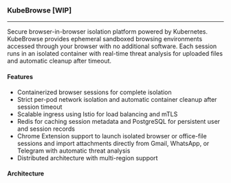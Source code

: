 ### KubeBrowse [WIP] 
---

Secure browser-in-browser isolation platform powered by Kubernetes. KubeBrowse provides ephemeral sandboxed browsing environments accessed through your browser with no additional software. Each session runs in an isolated container with real-time threat analysis for uploaded files and automatic cleanup after timeout.

#### Features
- Containerized browser sessions for complete isolation
- Strict per-pod network isolation and automatic container cleanup after session timeout
- Scalable ingress using Istio for load balancing and mTLS
- Redis for caching session metadata and PostgreSQL for persistent user and session records
- Chrome Extension support to launch isolated browser or office-file sessions and import attachments directly from Gmail, WhatsApp, or Telegram with automatic threat analysis
- Distributed architecture with multi-region support


#### Architecture
